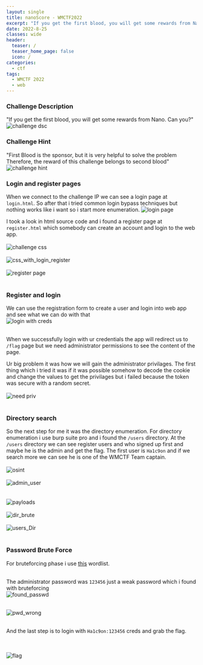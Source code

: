 ```yaml
---
layout: single
title: nanoScore - WMCTF2022
excerpt: "If you get the first blood, you will get some rewards from Nano. Can you?"
date: 2022-8-25
classes: wide
header:
  teaser: /
  teaser_home_page: false
  icon: /
categories:
  - ctf
tags: 
  - WMCTF 2022
  - web
---
```


### Challenge Description
"If you get the first blood, you will get some rewards from Nano. Can you?" <br>
![challenge dsc](https://user-images.githubusercontent.com/45040001/186703630-fed38c87-d18b-4c61-8a9e-b92abae72653.png)<br>

### Challenge Hint
"First Blood is the sponsor, but it is very helpful to solve the problem Therefore, the reward of this challenge belongs to second blood" <br>
![challenge hint](https://user-images.githubusercontent.com/45040001/186704114-7f942670-8560-4991-a986-1721358bdd3f.png)<br>


### Login and register pages
When we connect to the challenge IP we can see a login page at `login.html`. So after that i tried common login bypass techniques but nothing works like i want so i start more enumeration.
![login page](https://user-images.githubusercontent.com/45040001/186704685-d9d6cb74-e68d-48f3-8f79-87a7e0012d03.png)<br>

I took a look in html source code and i found a register page at `register.html` which somebody can create an account and login to the web app. <br><br>
![challenge css](https://user-images.githubusercontent.com/45040001/186705677-7563dce6-eb72-46e1-9995-f18fc606beb6.png) <br><br>
![css_with_login_register](https://user-images.githubusercontent.com/45040001/186705693-cc826f2a-e000-4dfe-9b39-931157ab1483.png) <br><br>
![register page](https://user-images.githubusercontent.com/45040001/186706183-b8f43a58-9790-45ad-9297-7e45b4c0b989.png)<br><br>

### Register and login
We can use the registration form to create a user and login into web app and see what we can do with that<br>
![login with creds](https://user-images.githubusercontent.com/45040001/186713903-61777eca-8555-4b53-8592-aea2c25ac56b.png)<br><br>

When we successfully login with ur credentials the app will redirect us to `/flag` page but we need administrator permissions to see the content of the page.
 
Ur big problem it was how we will gain the administrator privilages. The first thing which i tried it was if it was possible somehow to decode the cookie and change the values to get the privilages but i failed because the token was secure with a random secret.<br><br>
![need priv](https://user-images.githubusercontent.com/45040001/186714081-9e58a812-e615-4619-9e40-3abdf64d0a4f.png)<br><br>

### Directory search
So the next step for me it was the directory enumeration. For directory enumeration i use burp suite pro and i found the `/users` directory.
At the `/users` directory we can see register users and who signed up first and maybe he is the admin and get the flag.
The first user is `Ha1c9on` and if we search more we can see he is one of the WMCTF Team captain.<br><br>
![osint](https://user-images.githubusercontent.com/45040001/186723644-abe8a957-b215-406c-beb9-1542ecb9f4ff.png)<br><br>
![admin_user](https://user-images.githubusercontent.com/45040001/186720146-dffbb7d6-8142-403b-8f9f-d388f2c83ca1.png) <br><br>
<br>
![payloads](https://user-images.githubusercontent.com/45040001/186724027-b8aeb28c-0df7-4fce-908e-8caed594a4c2.png)<br><br>
![dir_brute](https://user-images.githubusercontent.com/45040001/186724043-4825c3fd-8ffe-41bb-935e-6a7900db0682.png)<br><br>
![users_Dir](https://user-images.githubusercontent.com/45040001/186724391-a2bded91-63ff-430f-98f4-4079f5d4c243.png)<br><br>


### Password Brute Force
For bruteforcing phase i use [this](https://github.com/danielmiessler/SecLists/blob/master/Passwords/Common-Credentials/10-million-password-list-top-1000000.txt) wordlist. <br>
<br>

The administrator password was `123456` just a weak password which i found with bruteforcing <br>
![found_passwd](https://user-images.githubusercontent.com/45040001/186725237-db073de2-98ce-44ec-8eb9-5e3ee8a5be2a.png)<br><br>

![pwd_wrong](https://user-images.githubusercontent.com/45040001/186725242-2b8e8747-69fe-4554-983c-9dc8bc290e49.png)<br><br>

And the last step is to login with `Ha1c9on:123456` creds and grab the flag.<br><br><br>

![flag](https://user-images.githubusercontent.com/45040001/186725259-68c28ae3-1a82-4e53-b309-db3a049fdad5.png)<br><br>

